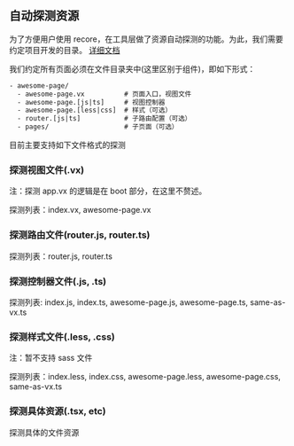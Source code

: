 ## 自动探测资源

为了方便用户使用 recore，在工具层做了资源自动探测的功能。为此，我们需要约定项目开发的目录。
[详细文档](https://yuque.antfin-inc.com/recore/docs/page)

我们约定所有页面必须在文件目录夹中(这里区别于组件)，即如下形式：

```txt
- awesome-page/
  - awesome-page.vx          # 页面入口，视图文件
  - awesome-page.[js|ts]     # 视图控制器
  - awesome-page.[less|css]  # 样式（可选）
  - router.[js|ts]           # 子路由配置（可选）
  - pages/                   # 子页面（可选）
```


目前主要支持如下文件格式的探测

### 探测视图文件(.vx)

注：探测 app.vx 的逻辑是在 boot 部分，在这里不赘述。

探测列表：index.vx, awesome-page.vx

### 探测路由文件(router.js, router.ts)

探测列表：router.js, router.ts

### 探测控制器文件(.js, .ts)

探测列表: index.js, index.ts, awesome-page.js, awesome-page.ts, same-as-vx.ts

### 探测样式文件(.less, .css)

注：暂不支持 sass 文件

探测列表：index.less, index.css, awesome-page.less, awesome-page.css, same-as-vx.ts

### 探测具体资源(.tsx, etc)

探测具体的文件资源
